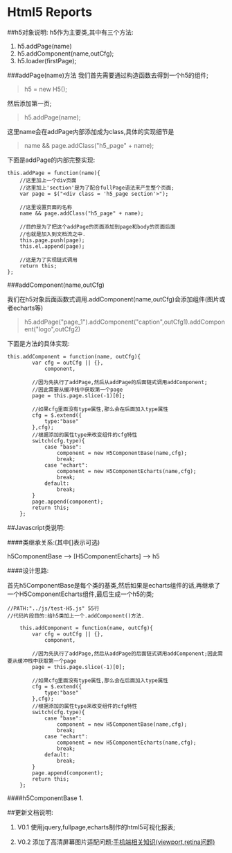 # Html5 Reports


##h5对象说明:
h5作为主要类,其中有三个方法:

1. h5.addPage(name)
2. h5.addComponent(name,outCfg);
3. h5.loader(firstPage);

###addPage(name)方法
我们首先需要通过构造函数去得到一个h5的组件;
>h5 = new H5();

然后添加第一页;

>h5.addPage(name);

这里name会在addPage内部添加成为class,具体的实现细节是

>name && page.addClass("h5_page" + name);


下面是addPage的内部完整实现:

~~~
this.addPage = function(name){
	//这里加上一个div页面
    //这里加上'section'是为了配合fullPage语法来产生整个页面;
    var page = $("<div class = 'h5_page section'>");
	 
	//这里设置页面的名称
    name && page.addClass("h5_page" + name);
    
    //目的是为了把这个addPage的页面添加到page和body的页面后面
    //也就是加入到文档流之中.
    this.page.push(page); 
    this.el.append(page);
    
    //这是为了实现链式调用
    return this; 
};

~~~

###addComponent(name,outCfg)

我们在h5对象后面函数式调用.addComponent(name,outCfg)会添加组件(图片或者echarts等)

>h5.addPage("page_1").addComponent("caption",outCfg1).addComponent("logo",outCfg2)

>

下面是方法的具体实现:

~~~
this.addComponent = function(name, outCfg){
        var cfg = outCfg || {},
            component,
            
        //因为先执行了addPage,然后从addPage的后面链式调用addComponent;
        //因此需要从缓冲栈中获取第一个page
        page = this.page.slice(-1)[0];

        //如果cfg里面没有type属性,那么会在后面加入type属性
        cfg = $.extend({
            type:"base"
        },cfg);
        //根据添加的属性type来改变组件的cfg特性
        switch(cfg.type){
            case "base":
                component = new H5ComponentBase(name,cfg);
                break;
            case "echart":
                component = new H5ComponentEcharts(name,cfg);
                break;
            default:
                break;
        }
        page.append(component);
        return this;
    };

~~~




##Javascript类说明:

####类继承关系:(其中[]表示可选)

h5ComponentBase --> [H5ComponentEcharts] --> h5

####设计思路:

首先h5ComponentBase是每个类的基类,然后如果是echarts组件的话,再继承了一个H5ComponentEcharts组件,最后生成一个h5的类;

~~~
//PATH:"../js/test-H5.js" 55行
//代码片段目的:给h5类加上一个.addComponent()方法.

    this.addComponent = function(name, outCfg){
        var cfg = outCfg || {},
            component,
            
        //因为先执行了addPage,然后从addPage的后面链式调用addComponent;因此需要从缓冲栈中获取第一个page
        page = this.page.slice(-1)[0];

        //如果cfg里面没有type属性,那么会在后面加入type属性
        cfg = $.extend({
            type:"base"
        },cfg);
        //根据添加的属性type来改变组件的cfg特性
        switch(cfg.type){
            case "base":
                component = new H5ComponentBase(name,cfg);
                break;
            case "echart":
                component = new H5ComponentEcharts(name,cfg);
                break;
            default:
                break;
        }
        page.append(component);
        return this;
    };

~~~


####h5ComponentBase
1.


##更新文档说明:
1. V0.1 使用jquery,fullpage,echarts制作的html5可视化报表;

2. V0.2 添加了高清屏幕图片适配问题;[手机端相关知识(viewport,retina问题)](http://blog.csdn.net/maxbyzhou/article/details/53243982)